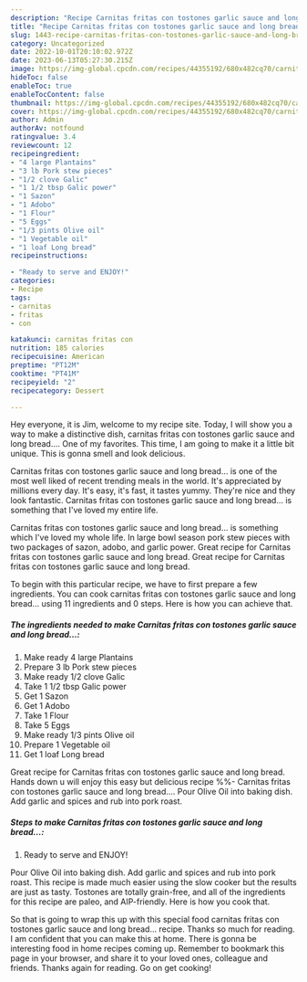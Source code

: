 ```yaml
---
description: "Recipe Carnitas fritas con tostones garlic sauce and long bread... yang Delicious"
title: "Recipe Carnitas fritas con tostones garlic sauce and long bread... yang Delicious"
slug: 1443-recipe-carnitas-fritas-con-tostones-garlic-sauce-and-long-bread-yang-delicious
category: Uncategorized
date: 2022-10-01T20:10:02.972Z
date: 2023-06-13T05:27:30.215Z
image: https://img-global.cpcdn.com/recipes/44355192/680x482cq70/carnitas-fritas-con-tostones-garlic-sauce-and-long-bread-recipe-main-photo.jpg
hideToc: false
enableToc: true
enableTocContent: false
thumbnail: https://img-global.cpcdn.com/recipes/44355192/680x482cq70/carnitas-fritas-con-tostones-garlic-sauce-and-long-bread-recipe-main-photo.jpg
cover: https://img-global.cpcdn.com/recipes/44355192/680x482cq70/carnitas-fritas-con-tostones-garlic-sauce-and-long-bread-recipe-main-photo.jpg
author: Admin
authorAv: notfound
ratingvalue: 3.4
reviewcount: 12
recipeingredient:
- "4 large Plantains"
- "3 lb Pork stew pieces"
- "1/2 clove Galic"
- "1 1/2 tbsp Galic power"
- "1 Sazon"
- "1 Adobo"
- "1 Flour"
- "5 Eggs"
- "1/3 pints Olive oil"
- "1 Vegetable oil"
- "1 loaf Long bread"
recipeinstructions:

- "Ready to serve and ENJOY!"
categories:
- Recipe
tags:
- carnitas
- fritas
- con

katakunci: carnitas fritas con 
nutrition: 185 calories
recipecuisine: American
preptime: "PT12M"
cooktime: "PT41M"
recipeyield: "2"
recipecategory: Dessert

---
```



Hey everyone, it is Jim, welcome to my recipe site. Today, I will show you a way to make a distinctive dish, carnitas fritas con tostones garlic sauce and long bread.... One of my favorites. This time, I am going to make it a little bit unique. This is gonna smell and look delicious.

Carnitas fritas con tostones garlic sauce and long bread... is one of the most well liked of recent trending meals in the world. It's appreciated by millions every day. It's easy, it's fast, it tastes yummy. They're nice and they look fantastic. Carnitas fritas con tostones garlic sauce and long bread... is something that I've loved my entire life.

Carnitas fritas con tostones garlic sauce and long bread… is something which I&#39;ve loved my whole life. In large bowl season pork stew pieces with two packages of sazon, adobo, and garlic power. Great recipe for Carnitas fritas con tostones garlic sauce and long bread. Great recipe for Carnitas fritas con tostones garlic sauce and long bread.


To begin with this particular recipe, we have to first prepare a few ingredients. You can cook carnitas fritas con tostones garlic sauce and long bread... using 11 ingredients and 0 steps. Here is how you can achieve that.

<!--inarticleads1-->

##### The ingredients needed to make Carnitas fritas con tostones garlic sauce and long bread...:

1. Make ready 4 large Plantains
1. Prepare 3 lb Pork stew pieces
1. Make ready 1/2 clove Galic
1. Take 1 1/2 tbsp Galic power
1. Get 1 Sazon
1. Get 1 Adobo
1. Take 1 Flour
1. Take 5 Eggs
1. Make ready 1/3 pints Olive oil
1. Prepare 1 Vegetable oil
1. Get 1 loaf Long bread


Great recipe for Carnitas fritas con tostones garlic sauce and long bread. Hands down u will enjoy this easy but delicious recipe %%- Carnitas fritas con tostones garlic sauce and long bread…. Pour Olive Oil into baking dish. Add garlic and spices and rub into pork roast. 

<!--inarticleads2-->

##### Steps to make Carnitas fritas con tostones garlic sauce and long bread...:


1. Ready to serve and ENJOY!

Pour Olive Oil into baking dish. Add garlic and spices and rub into pork roast. This recipe is made much easier using the slow cooker but the results are just as tasty. Tostones are totally grain-free, and all of the ingredients for this recipe are paleo, and AIP-friendly. Here is how you cook that. 

So that is going to wrap this up with this special food carnitas fritas con tostones garlic sauce and long bread... recipe. Thanks so much for reading. I am confident that you can make this at home. There is gonna be interesting food in home recipes coming up. Remember to bookmark this page in your browser, and share it to your loved ones, colleague and friends. Thanks again for reading. Go on get cooking!
